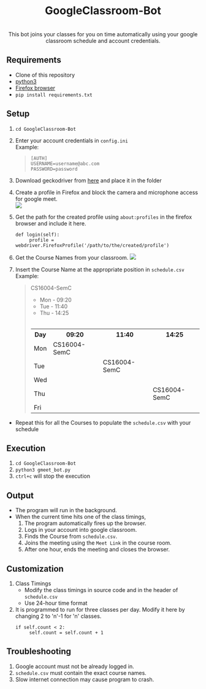 
<h1 align="center"> GoogleClassroom-Bot</h1>
<p align="center"><br>
This bot joins your classes for you on time automatically using your google classroom schedule and account credentials.<br></p>


## Requirements

- Clone of this repository 
- [python3](https://www.python.org/downloads/)
- [Firefox browser](https://www.mozilla.org/en-US/firefox/all/#product-desktop-release)
- `pip install requirements.txt`

## Setup

1. `cd GoogleClassroom-Bot`
2. Enter your account credentials in `config.ini`</br>
   Example:
   >```
    >[AUTH]
    >USERNAME=username@abc.com
    >PASSWORD=password
   >```
3. Download geckodriver from [here](https://github.com/mozilla/geckodriver/releases) and place it in the folder
4.  Create a profile in Firefox and block the camera and microphone access for google meet.  
   ![](https://i.postimg.cc/vm1NwN6Z/Firefox-permissions.png)
    
5. Get the path for the created profile using `about:profiles` in the firefox browser
   and include it here.
   ```
   def login(self):    
        profile = webdriver.FirefoxProfile('/path/to/the/created/profile')
   ```
6. Get the Course Names from your classroom.
   ![](https://i.postimg.cc/RZpD8BhY/Course-Name.png)

7. Insert the Course Name at the appropriate position in `schedule.csv`</br>
   Example:
   > CS16004-SemC 
   > - Mon - 09:20
   > - Tue - 11:40
   > - Thu - 14:25
   ></br>
   ><table>
   <th>Day</th>
    <th>09:20</th>
    <th>11:40</th>
    <th>14:25</th>
    <tr>
    <td>Mon</td>
    <td>CS16004-SemC</td>
    <td></td>
    <td></td>
    </tr>
    <tr>
    <td>Tue</td>
    <td></td>
    <td>CS16004-SemC</td>
    <td></td>
    </tr>
    <tr>
    <td>Wed</td>
    <td></td>
    <td></td>
    <td></td>
    </tr>
    <tr>
    <td>Thu</td>
    <td></td>
    <td></td>
    <td>CS16004-SemC</td>
    </tr>
    <tr>
    <td>Fri</td>
    <td></td>
    <td></td>
    <td></td>
    </tr>
   </table>
    
- Repeat this for all the Courses to populate the `schedule.csv` with your schedule

## Execution
1. `cd GoogleClassroom-Bot`
2. `python3 gmeet_bot.py`
3. `ctrl+c`  will stop the execution


## Output

- The program will run in the background.
- When the current time hits one of the class timings, 
  1. The program automatically fires up the browser.
  2. Logs in your account into google classroom.
  3. Finds the Course from `schedule.csv`.
  4. Joins the meeting using the `Meet Link` in the course room.
  5. After one hour, ends the meeting and closes the browser.

## Customization

1. Class Timings
   - Modify the class timings in source code and in the header of `schedule.csv`
   - Use 24-hour time format
2. It is programmed to run for three classes per day. Modify it here by changing 2 to 'n'-1 for 'n' classes.
   ```
   if self.count < 2:
        self.count = self.count + 1
   ```

## Troubleshooting
1. Google account must not be already logged in.
2. `schedule.csv` must contain the exact course names.
3. Slow internet connection may cause program to crash.  
